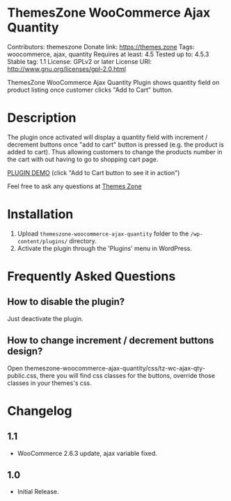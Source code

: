 ThemesZone WooCommerce Ajax Quantity
====================================
Contributors: themeszone
Donate link: https://themes.zone
Tags: woocommerce, ajax, quantity
Requires at least: 4.5
Tested up to: 4.5.3
Stable tag: 1.1
License: GPLv2 or later
License URI: http://www.gnu.org/licenses/gpl-2.0.html

ThemesZone WooCommerce Ajax Quantity Plugin shows quantity field on product listing once customer clicks "Add to Cart" button.

Description
===========

The plugin once activated will display a quantity field with increment / decrement buttons once "add to cart" button is pressed (e.g. the product is added to cart).
Thus allowing customers to change the products number in the cart with out having to go to shopping cart
page.

<a href="http://plugins.themes.zone">PLUGIN DEMO</a>
(click "Add to Cart button to see it in action")

Feel free to ask any questions at <a href="https://themes.zone">Themes Zone</a>


Installation
============

1. Upload `themeszone-woocommerce-ajax-quantity` folder to the `/wp-content/plugins/` directory.
2. Activate the plugin through the 'Plugins' menu in WordPress.

Frequently Asked Questions
==========================
How to disable the plugin?
--------------------------
Just deactivate the plugin.

How to change increment / decrement buttons design?
---------------------------------------------------
Open themeszone-woocommerce-ajax-quantity/css/tz-wc-ajax-qty-public.css, there you will find css classes for the buttons,
override those classes in your themes's css.

Changelog
=========

1.1
---
* WooCommerce 2.6.3 update, ajax variable fixed.

1.0
---
* Initial Release.



